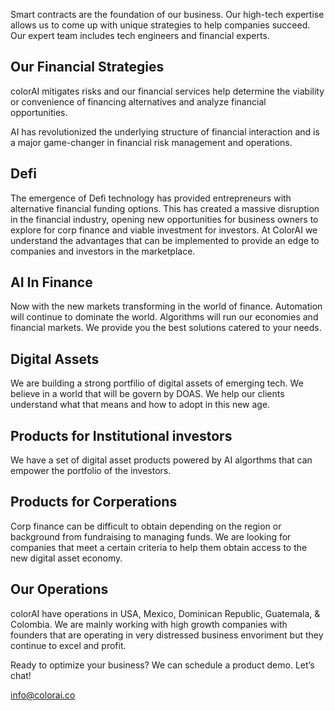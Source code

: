 Smart contracts are the foundation of our business. Our high-tech expertise allows us to come up with unique strategies to help companies succeed. Our expert team includes tech engineers and financial experts. 

## Our Financial Strategies

colorAI mitigates risks and our financial services help determine the viability or convenience of financing alternatives and analyze financial opportunities.

AI has revolutionized the underlying structure of financial interaction and is a major game-changer in financial risk management and operations.

## Defi

The emergence of Defi technology has provided entrepreneurs with alternative financial funding options. This has created a massive disruption in the financial industry, opening new opportunities for business owners to explore for corp finance and viable investment for investors. At ColorAI we understand the advantages that can be implemented  to provide an edge to companies and investors in the marketplace.


## AI In Finance

Now with the new markets transforming in the world of finance. Automation will continue to dominate the world. Algorithms will run our economies and financial markets. We provide you the best solutions catered to your needs.

## Digital Assets

We are building a strong portfilio of digital assets of emerging tech. We believe in a world that will be govern by DOAS. We help our clients understand what that means and how to adopt in this new age.

## Products for Institutional investors

We have a set of digital asset products powered by AI algorthms that can empower the portfolio of the investors. 

## Products for Corperations

Corp finance can be difficult to obtain depending on the region or background from fundraising to managing funds. We are looking for companies that meet a certain criteria to help them obtain access to the new digital asset economy.


## Our Operations

colorAI have operations in USA, Mexico, Dominican Republic, Guatemala, & Colombia. We are mainly working with high growth companies with founders that are operating in very distressed business envoriment but they continue to excel and profit.


Ready to optimize your business? We can schedule a product demo.
Let’s chat!

info@colorai.co
  

